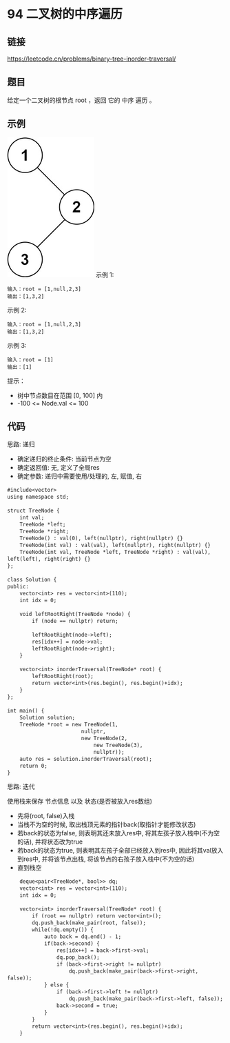 # 94 二叉树的中序遍历
## 链接
https://leetcode.cn/problems/binary-tree-inorder-traversal/

## 题目 
给定一个二叉树的根节点 root ，返回 它的 中序 遍历 。

## 示例

![](img/2example.jpg)
示例 1:
```
输入：root = [1,null,2,3]
输出：[1,3,2]
```
示例 2:
```
输入：root = [1,null,2,3]
输出：[1,3,2]
```
示例 3:
```
输入：root = [1]
输出：[1]
```

提示：

- 树中节点数目在范围 [0, 100] 内
- -100 <= Node.val <= 100

## 代码
思路: 递归
- 确定递归的终止条件: 当前节点为空
- 确定返回值: 无, 定义了全局res
- 确定参数: 递归中需要使用/处理的, 左, 赋值, 右


```
#include<vector>
using namespace std;

struct TreeNode {
	int val;
	TreeNode *left;
	TreeNode *right;
	TreeNode() : val(0), left(nullptr), right(nullptr) {}
	TreeNode(int val) : val(val), left(nullptr), right(nullptr) {}
	TreeNode(int val, TreeNode *left, TreeNode *right) : val(val), left(left), right(right) {}
};
	
class Solution {
public:
	vector<int> res = vector<int>(110);
	int idx = 0;
	
	void leftRootRight(TreeNode *node) {
		if (node == nullptr) return;
		
		leftRootRight(node->left);
		res[idx++] = node->val;
		leftRootRight(node->right);
	}
	
    vector<int> inorderTraversal(TreeNode* root) {
		leftRootRight(root);
		return vector<int>(res.begin(), res.begin()+idx);
    }
};

int main() {
	Solution solution;
	TreeNode *root = new TreeNode(1, 
					    nullptr, 
						new TreeNode(2, 
							new TreeNode(3), 
							nullptr));
	auto res = solution.inorderTraversal(root);
	return 0;
}
```

思路: 迭代

使用栈来保存 节点信息 以及 状态(是否被放入res数组)
- 先将(root, false)入栈
- 当栈不为空的时候, 取出栈顶元素的指针back(取指针才能修改状态)
- 若back的状态为false, 则表明其还未放入res中, 将其左孩子放入栈中(不为空的话), 并将状态改为true
- 若back的状态为true, 则表明其左孩子全部已经放入到res中, 因此将其val放入到res中, 并将该节点出栈, 将该节点的右孩子放入栈中(不为空的话)
- 直到栈空

```
	deque<pair<TreeNode*, bool>> dq;
	vector<int> res = vector<int>(110);
	int idx = 0;
	
    vector<int> inorderTraversal(TreeNode* root) {
		if (root == nullptr) return vector<int>();
		dq.push_back(make_pair(root, false));
		while(!dq.empty()) {
			auto back = dq.end() - 1;
			if(back->second) {
				res[idx++] = back->first->val;
				dq.pop_back();
				if (back->first->right != nullptr)
					dq.push_back(make_pair(back->first->right, false));
			} else {
				if (back->first->left != nullptr)
					dq.push_back(make_pair(back->first->left, false));
				back->second = true;
			}
		}
		return vector<int>(res.begin(), res.begin()+idx);
    }
```
